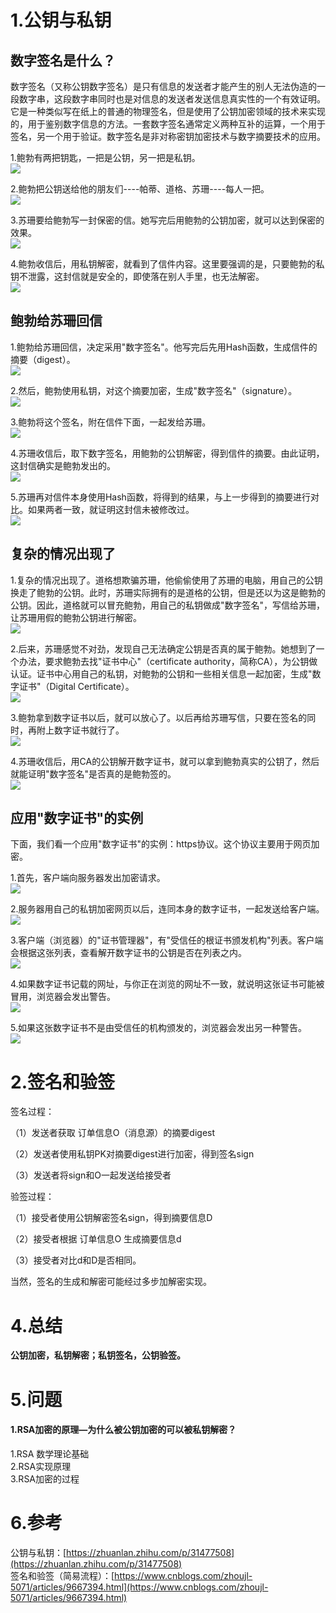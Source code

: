 # 1.公钥与私钥

## 数字签名是什么？

数字签名（又称公钥数字签名）是只有信息的发送者才能产生的别人无法伪造的一段数字串，这段数字串同时也是对信息的发送者发送信息真实性的一个有效证明。它是一种类似写在纸上的普通的物理签名，但是使用了公钥加密领域的技术来实现的，用于鉴别数字信息的方法。一套数字签名通常定义两种互补的运算，一个用于签名，另一个用于验证。数字签名是非对称密钥加密技术与数字摘要技术的应用。

1.鲍勃有两把钥匙，一把是公钥，另一把是私钥。  
![](/static/image/v2-0a3c1343033691312369bb255e82859e_720w.jpg)

2.鲍勃把公钥送给他的朋友们----帕蒂、道格、苏珊----每人一把。  
![](/static/image/v2-adae32dd7d25f392f28afdad12bfaac2_720w.jpg)

3.苏珊要给鲍勃写一封保密的信。她写完后用鲍勃的公钥加密，就可以达到保密的效果。  
![](/static/image/v2-59d13a2824992cfaf52c031df9e50294_720w.jpg)

4.鲍勃收信后，用私钥解密，就看到了信件内容。这里要强调的是，只要鲍勃的私钥不泄露，这封信就是安全的，即使落在别人手里，也无法解密。  
![](/static/image/v2-510c5194f1f6d3bc6a704999efd8272d_720w.jpg)

## 鲍勃给苏珊回信

1.鲍勃给苏珊回信，决定采用"数字签名"。他写完后先用Hash函数，生成信件的摘要（digest）。  
![](/static/image/v2-0245613083ac77767d44363b5c6b47c7_720w.jpg)

2.然后，鲍勃使用私钥，对这个摘要加密，生成"数字签名"（signature）。  
![](/static/image/v2-49a3f2257dafcc4410d910f7a595593d_720w.jpg)

3.鲍勃将这个签名，附在信件下面，一起发给苏珊。  
![](/static/image/v2-94fb9e16abf561e86648545596990904_720w.jpg)

4.苏珊收信后，取下数字签名，用鲍勃的公钥解密，得到信件的摘要。由此证明，这封信确实是鲍勃发出的。  
![](/static/image/v2-46f291275a190f6a8fde2c1e541c15a7_720w.jpg)

5.苏珊再对信件本身使用Hash函数，将得到的结果，与上一步得到的摘要进行对比。如果两者一致，就证明这封信未被修改过。  
![](/static/image/v2-0bc0eb1463f263afe34745a9c23899c7_720w.jpg)

## 复杂的情况出现了

1.复杂的情况出现了。道格想欺骗苏珊，他偷偷使用了苏珊的电脑，用自己的公钥换走了鲍勃的公钥。此时，苏珊实际拥有的是道格的公钥，但是还以为这是鲍勃的公钥。因此，道格就可以冒充鲍勃，用自己的私钥做成"数字签名"，写信给苏珊，让苏珊用假的鲍勃公钥进行解密。  
![](/static/image/v2-cd1b6574f8112d3ba90b951819df4836_720w.jpg)

2.后来，苏珊感觉不对劲，发现自己无法确定公钥是否真的属于鲍勃。她想到了一个办法，要求鲍勃去找"证书中心"（certificate authority，简称CA），为公钥做认证。证书中心用自己的私钥，对鲍勃的公钥和一些相关信息一起加密，生成"数字证书"（Digital Certificate）。  
![](/static/image/v2-974610e3cd453192126b521de2b6e101_720w.jpg)

3.鲍勃拿到数字证书以后，就可以放心了。以后再给苏珊写信，只要在签名的同时，再附上数字证书就行了。  
![](/static/image/v2-f29192a8bcceb8f17214b972473c4934_720w.jpg)

4.苏珊收信后，用CA的公钥解开数字证书，就可以拿到鲍勃真实的公钥了，然后就能证明"数字签名"是否真的是鲍勃签的。  
![](/static/image/v2-0bc0eb1463f263afe34745a9c23899c7_720w.jpg)

## 应用"数字证书"的实例

下面，我们看一个应用"数字证书"的实例：https协议。这个协议主要用于网页加密。

1.首先，客户端向服务器发出加密请求。  
![](/static/image/v2-4cdd45cdebee1dbd8ec02525ed22affb_720w.jpg)

2.服务器用自己的私钥加密网页以后，连同本身的数字证书，一起发送给客户端。  
![](/static/image/v2-1e1d39a0d34ebed4dd30fb85329f1e5c_720w.jpg)

3.客户端（浏览器）的"证书管理器"，有"受信任的根证书颁发机构"列表。客户端会根据这张列表，查看解开数字证书的公钥是否在列表之内。  
![](/static/image/20170923125917449.png)

4.如果数字证书记载的网址，与你正在浏览的网址不一致，就说明这张证书可能被冒用，浏览器会发出警告。  
![](/static/image/v2-5bb52cc17d71512b6205349b19751bd1_720w.jpg)

5.如果这张数字证书不是由受信任的机构颁发的，浏览器会发出另一种警告。  
![](/static/image/v2-63f0878f2f66e9c4688cd4b47ce6cace_720w.jpg)

# 2.签名和验签

签名过程：

（1）发送者获取 订单信息O（消息源）的摘要digest

（2）发送者使用私钥PK对摘要digest进行加密，得到签名sign

（3）发送者将sign和O一起发送给接受者

验签过程：

（1）接受者使用公钥解密签名sign，得到摘要信息D

（2）接受者根据 订单信息O 生成摘要信息d

（3）接受者对比d和D是否相同。

当然，签名的生成和解密可能经过多步加解密实现。

# 4.总结

**公钥加密，私钥解密；私钥签名，公钥验签。**

# 5.问题

#### 1.RSA加密的原理—为什么被公钥加密的可以被私钥解密？

1.RSA 数学理论基础  
2.RSA实现原理  
3.RSA加密的过程

# 6.参考

公钥与私钥：[https://zhuanlan.zhihu.com/p/31477508](https://zhuanlan.zhihu.com/p/31477508)  
签名和验签（简易流程）：[https://www.cnblogs.com/zhoujl-5071/articles/9667394.html](https://www.cnblogs.com/zhoujl-5071/articles/9667394.html)

